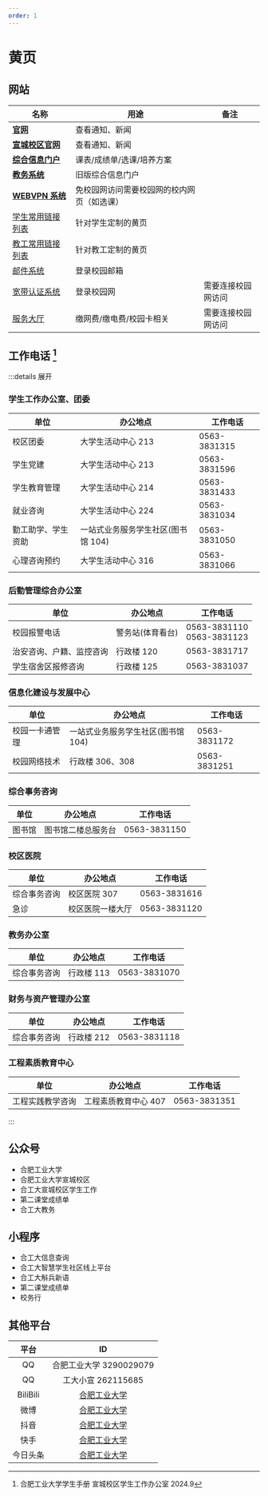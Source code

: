 ```yaml
---
order: 1
---
```


# 黄页

## 网站

| 名称                                                           | 用途                                       | 备注               |
| -------------------------------------------------------------- | ------------------------------------------ | ------------------ |
| [**官网**](https://www.hfut.edu.cn)                            | 查看通知、新闻                             |                    |
| [**宣城校区官网**](https://xc.hfut.edu.cn/)                    | 查看通知、新闻                             |                    |
| [**综合信息门户**](https://cas.hfut.edu.cn/cas/login)          | 课表/成绩单/选课/培养方案                  |                    |
| [**教务系统**](http://jxglstu.hfut.edu.cn/eams5-student/login) | 旧版综合信息门户                           |                    |
| [**WEBVPN 系统**](https://webvpn.hfut.edu.cn)                  | 免校园网访问需要校园网的校内网页（如选课） |                    |
| [学生常用链接列表](https://xc.hfut.edu.cn/1968/list.htm)       | 针对学生定制的黄页                         |                    |
| [教工常用链接列表](https://xc.hfut.edu.cn/1969/list.htm)       | 针对教工定制的黄页                         |                    |
| [邮件系统](http://email.mail.hfut.edu.cn)                      | 登录校园邮箱                               |                    |
| [宽带认证系统](http://172.18.3.3)                              | 登录校园网                                 | 需要连接校园网访问 |
| [服务大厅](http://172.31.248.26:8088)                          | 缴网费/缴电费/校园卡相关                   | 需要连接校园网访问 |

## 工作电话 [^1]

:::details 展开

### 学生工作办公室、团委

| 单位               | 办公地点                           | 工作电话     |
| ------------------ | ---------------------------------- | ------------ |
| 校区团委           | 大学生活动中心 213                 | 0563-3831315 |
| 学生党建           | 大学生活动中心 213                 | 0563-3831596 |
| 学生教育管理       | 大学生活动中心 214                 | 0563-3831433 |
| 就业咨询           | 大学生活动中心 224                 | 0563-3831034 |
| 勤工助学、学生资助 | 一站式业务服务学生社区(图书馆 104) | 0563-3831050 |
| 心理咨询预约       | 大学生活动中心 316                 | 0563-3831066 |

### 后勤管理综合办公室

| 单位                     | 办公地点         | 工作电话                       |
| ------------------------ | ---------------- | ------------------------------ |
| 校园报警电话             | 警务站(体育看台) | 0563-3831110 <br> 0563-3831123 |
| 治安咨询、户籍、监控咨询 | 行政楼 120       | 0563-3831717                   |
| 学生宿舍区报修咨询       | 行政楼 125       | 0563-3831037                   |

### 信息化建设与发展中心

| 单位           | 办公地点                           | 工作电话     |
| -------------- | ---------------------------------- | ------------ |
| 校园一卡通管理 | 一站式业务服务学生社区(图书馆 104) | 0563-3831172 |
| 校园网络技术   | 行政楼 306、308                    | 0563-3831251 |

### 综合事务咨询

| 单位   | 办公地点           | 工作电话     |
| ------ | ------------------ | ------------ |
| 图书馆 | 图书馆二楼总服务台 | 0563-3831150 |

### 校区医院

| 单位         | 办公地点         | 工作电话     |
| ------------ | ---------------- | ------------ |
| 综合事务咨询 | 校区医院 307     | 0563-3831616 |
| 急诊         | 校区医院一楼大厅 | 0563-3831120 |

### 教务办公室

| 单位         | 办公地点   | 工作电话     |
| ------------ | ---------- | ------------ |
| 综合事务咨询 | 行政楼 113 | 0563-3831070 |

### 财务与资产管理办公室

| 单位         | 办公地点   | 工作电话     |
| ------------ | ---------- | ------------ |
| 综合事务咨询 | 行政楼 212 | 0563-3831118 |

### 工程素质教育中心

| 单位             | 办公地点             | 工作电话     |
| ---------------- | -------------------- | ------------ |
| 工程实践教学咨询 | 工程素质教育中心 407 | 0563-3831351 |

:::

## 公众号

- 合肥工业大学
- 合肥工业大学宣城校区
- 合工大宣城校区学生工作
- 第二课堂成绩单
- 合工大教务

## 小程序

- 合工大信息查询
- 合工大智慧学生社区线上平台
- 合工大斛兵新语
- 第二课堂成绩单
- 校务行

## 其他平台

|   平台   |                                                       ID                                                       |
| :------: | :------------------------------------------------------------------------------------------------------------: |
|    QQ    |                                            合肥工业大学 3290029079                                             |
|    QQ    |                                               工大小宣 262115685                                               |
| BiliBili |                              [合肥工业大学](https://space.bilibili.com/524819058)                              |
|   微博   |                                   [合肥工业大学](https://weibo.com/hfut1945)                                   |
|   抖音   |      [合肥工业大学](https://www.douyin.com/user/MS4wLjABAAAA_5X-8MyMeQzEcgFD8LdTYOiKZkbNdFBQpG214oCAe5M)       |
|   快手   |                          [合肥工业大学](https://kuaishou.cn/profile/3x796zuj6zs46i6)                           |
| 今日头条 | [合肥工业大学](https://www.toutiao.com/c/user/token/MS4wLjABAAAABmfkrKqkYSpxmevlUt10MVvfoRcy9J3Bu8l637A6ycw/?) |

[^1]: 合肥工业大学学生手册 宣城校区学生工作办公室 2024.9
